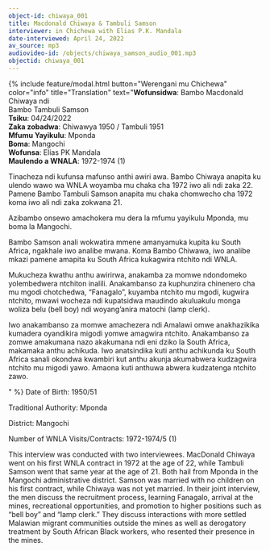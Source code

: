 ```yaml
---
object-id: chiwaya_001
title: Macdonald Chiwaya & Tambuli Samson
interviewer: in Chichewa with Elias P.K. Mandala
date-interviewed: April 24, 2022
av_source: mp3
audiovideo-id: /objects/chiwaya_samson_audio_001.mp3
objectid: chiwaya_001
---
```

{% include feature/modal.html button="Werengani mu Chichewa" color="info" title="Translation" text="**Wofunsidwa**: Bambo Macdonald Chiwaya ndi<br>
Bambo Tambuli Samson<br>
**Tsiku**: 04/24/2022<br>
**Zaka zobadwa**: Chiwawya 1950 / Tambuli 1951<br>
**Mfumu Yayikulu**: Mponda<br>
**Boma**: Mangochi<br>
**Wofunsa**: Elias PK Mandala<br>
**Maulendo a WNALA**: 1972-1974 (1)<br>
<p>Tinacheza ndi kufunsa mafunso anthi awiri awa. Bambo Chiwaya anapita ku ulendo wawo wa WNLA woyamba mu chaka cha 1972  iwo ali ndi zaka 22. Pamene Bambo Tambuli Samson anapita mu chaka chomwecho cha 1972 koma iwo ali ndi zaka zokwana 21.</p>
<p>Azibambo onsewo amachokera mu dera la mfumu yayikulu Mponda, mu boma la Mangochi.</p>
<p>Bambo Samson anali wokwatira mmene amanyamuka kupita ku South Africa, ngakhale iwo analibe mwana. Koma Bambo Chiwawa, iwo analibe mkazi pamene amapita ku South Africa kukagwira ntchito ndi WNLA.</p>
<p>Mukucheza kwathu anthu awirirwa, anakamba za momwe ndondomeko yolembedwera ntchiton inalili. Anakambanso za kuphunzira chinenero cha mu mgodi chotchedwa, “Fanagalo”,  kuyamba ntchito mu mgodi, kugwira ntchito, mwawi wocheza ndi kupatsidwa maudindo akuluakulu monga woliza belu (bell boy) ndi woyang’anira matochi (lamp clerk).</p>
<p>Iwo anakambanso za momwe amachezera ndi Amalawi  omwe anakhazikika kumadera oyandikira migodi yomwe amagwira ntchito. Anakambanso za zomwe amakumana nazo akakumana ndi eni dziko la South Africa, makamaka anthu achikuda. Iwo anatsindika kuti anthu achikunda ku South Africa sanali okondwa kwambiri kut anthu akunja akumabwera kudzagwira ntchito mu migodi yawo. Amaona kuti anthuwa abwera kudzatenga ntchito zawo.</p>" %}
Date of Birth: 1950/51

Traditional Authority: Mponda

District: Mangochi

Number of WNLA Visits/Contracts: 1972-1974/5 (1)

This interview was conducted with two interviewees. MacDonald Chiwaya went on his first WNLA contract in 1972 at the age of 22, while Tambuli Samson went that same year at the age of 21. Both hail from Mponda in the Mangochi administrative district. Samson was married with no children on his first contract, while Chiwaya was not yet married. In their joint interview, the men discuss the recruitment process, learning Fanagalo, arrival at the mines, recreational opportunities, and promotion to higher positions such as “bell boy” and “lamp clerk.” They discuss interactions with more settled Malawian migrant communities outside the mines as well as derogatory treatment by South African Black workers, who resented their presence in the mines.
